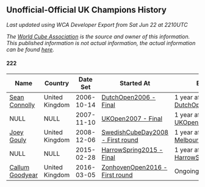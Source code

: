 ## Unofficial-Official UK Champions History

*Last updated using WCA Developer Export from Sat Jun 22 at 2210UTC*

*The [World Cube Association](https://www.worldcubeassociation.org) is the source and owner of this information. This published information is not actual information, the actual information can be found [here](https://www.worldcubeassociation.org/results).*

#### 222

|Name|Country|Date Set|Started At|Ended At|Days Held|  
|--|--|--|--|--|--|  
|[Sean Connolly](https://www.worldcubeassociation.org/persons/2004CONN01)|United Kingdom|2006-10-14|[DutchOpen2006 - Final](https://www.worldcubeassociation.org/competitions/DutchOpen2006/results/all#e222_f)|1 year after [DutchOpen2006](https://www.worldcubeassociation.org/competitions/DutchOpen2006/results/all#e222_f)|365|  
|NULL|NULL|2007-11-10|[UKOpen2007 - Final](https://www.worldcubeassociation.org/competitions/UKOpen2007/results/all#e222_f)|1 year after [UKOpen2007](https://www.worldcubeassociation.org/competitions/UKOpen2007/results/all#e222_f)|366|  
|[Joey Gouly](https://www.worldcubeassociation.org/persons/2007GOUL01)|United Kingdom|2008-12-06|[SwedishCubeDay2008 - First round](https://www.worldcubeassociation.org/competitions/SwedishCubeDay2008/results/all#e222_1)|1 year after [MelbourneSummer2014](https://www.worldcubeassociation.org/competitions/MelbourneSummer2014/results/all#e222_f)|2262|  
|NULL|NULL|2015-02-28|[HarrowSpring2015 - Final](https://www.worldcubeassociation.org/competitions/HarrowSpring2015/results/all#e222_f)|1 year after [HarrowSpring2015](https://www.worldcubeassociation.org/competitions/HarrowSpring2015/results/all#e222_f)|366|  
|[Callum Goodyear](https://www.worldcubeassociation.org/persons/2012GOOD02)|United Kingdom|2016-03-05|[ZonhovenOpen2016 - First round](https://www.worldcubeassociation.org/competitions/ZonhovenOpen2016/results/all#e222_1)|Ongoing|1204|  
